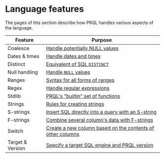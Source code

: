 # Language features

The pages of this section describe how PRQL handles various aspects of the
language.

| Feature          | Purpose                                                                   |
| ---------------- | ------------------------------------------------------------------------- |
| Coalesce         | [Handle potentially NULL values](./coalesce.md)                           |
| Dates & times    | [Handle dates and times](./dates-and-times.md)                            |
| Distinct         | [Equivalent of SQL `DISTINCT`](./distinct.md)                             |
| Null handling    | [Handle `NULL` values](./null.md)                                         |
| Ranges           | [Syntax for all forms of ranges](./ranges.md)                             |
| Regex            | [Handle regular expressions](./regex.md)                                  |
| Stdlib           | [PRQL's "builtin" set of functions](./standard-library.md)                |
| Strings          | [Rules for creating strings](./strings.md)                                |
| S-strings        | [Insert SQL directly into a query with an S-string](./s-strings.md)       |
| F-strings        | [Combine several column's data with F-strings](./f-strings.md)            |
| Switch           | [Create a new column based on the contents of other columns](./switch.md) |
| Target & Version | [Specify a target SQL engine and PRQL version](./target.md)               |
